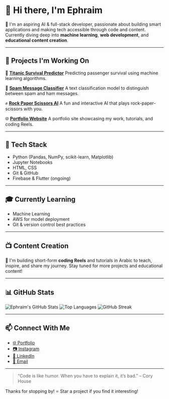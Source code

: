 # 👋 Hi there, I'm Ephraim

🎯 I'm an aspiring AI & full-stack developer, passionate about building smart applications and making tech accessible through code and content.
Currently diving deep into **machine learning**, **web development**, and **educational content creation**.

---

## 🔭 Projects I'm Working On

🚢 **[Titanic Survival Predictor](https://github.com/ephraimemad/TitanicSurvivalPredictor)**
Predicting passenger survival using machine learning algorithms.

🧠 **[Spam Message Classifier](https://github.com/ephraimemad/SpamMessageClassifier)**
A text classification model to distinguish between spam and ham messages.

✊ **[Rock Paper Scissors AI](https://github.com/ephraimemad/RockPaperScissors)**
A fun and interactive AI that plays rock-paper-scissors with you.

🌐 **[Portfolio Website](https://github.com/ephraimemad/Portofolio)**
A portfolio site showcasing my work, tutorials, and coding Reels.

---

## 🧰 Tech Stack

* Python (Pandas, NumPy, scikit-learn, Matplotlib)
* Jupyter Notebooks
* HTML, CSS
* Git & GitHub
* Firebase & Flutter (ongoing)

---

## 🎓 Currently Learning

* Machine Learning
* AWS for model deployment
* Git & version control best practices

---

## 📺 Content Creation

🎥 I'm building short-form **coding Reels** and tutorials in Arabic to teach, inspire, and share my journey.
Stay tuned for more projects and educational content!

---

## 📊 GitHub Stats

![Ephraim's GitHub Stats](https://github-readme-stats.vercel.app/api?username=ephraimemad\&show_icons=true\&theme=radical)
![Top Languages](https://github-readme-stats.vercel.app/api/top-langs/?username=ephraimemad\&layout=compact\&theme=radical)
![GitHub Streak](https://github-readme-streak-stats.herokuapp.com/?user=ephraimemad\&theme=radical)

---

## 📫 Connect With Me

* [🌐 Portfolio](https://ephraimemad.github.io/Portofolio)
* [📷 Instagram](https://instagram.com/EPHRAIM_EMAD)
* [💼 LinkedIn](https://linkedin.com/in/ephraimemad)
* [📧 Email](mailto:ephraimemad56@gmail.com)

---

> “Code is like humor. When you have to explain it, it’s bad.” – Cory House

Thanks for stopping by! ⭐ Star a project if you find it interesting!
